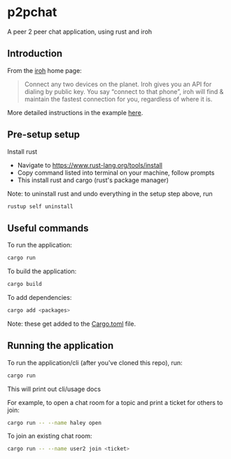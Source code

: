 # p2pchat

A peer 2 peer chat application, using rust and iroh

## Introduction

From the [iroh](https://www.iroh.computer/) home page: 
> Connect any two devices on the planet. 
> Iroh gives you an API for dialing by public key. You  say “connect to that phone”, iroh will find & maintain the fastest connection for you, regardless of where it is.

More detailed instructions in the example [here](https://www.iroh.computer/docs/examples/gossip-chat).

## Pre-setup setup

Install rust

- Navigate to https://www.rust-lang.org/tools/install
- Copy command listed into terminal on your machine, follow prompts
- This install rust and cargo (rust's package manager)

Note: to uninstall rust and undo everything in the setup step above, run
```bash
rustup self uninstall
``` 

## Useful commands

To run the application:
```bash
cargo run
```

To build the application: 
```bash
cargo build
```

To add dependencies:
```bash
cargo add <packages>
```
Note: these get added to the [Cargo.toml](https://github.com/h-morgan/p2pchat/blob/main/Cargo.toml) file.

## Running the application

To run the application/cli (after you've cloned this repo), run:
```bash
cargo run 
```
This will print out cli/usage docs

For example, to open a chat room for a topic and print a ticket for others to join:
```bash
cargo run -- --name haley open
```

To join an existing chat room:
```bash
cargo run -- --name user2 join <ticket>
```


